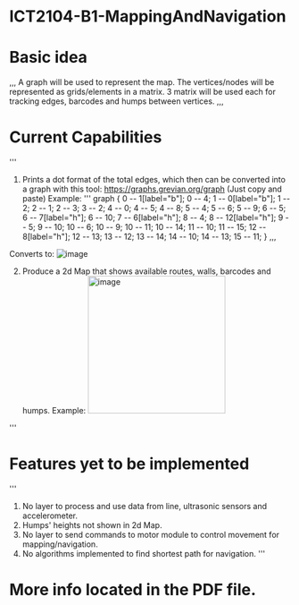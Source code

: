 # ICT2104-B1-MappingAndNavigation

# Basic idea
,,,
A graph will be used to represent the map. The vertices/nodes will be represented as grids/elements in a matrix.
3 matrix will be used each for tracking edges, barcodes and humps between vertices.
,,,

# Current Capabilities
'''
1) Prints a dot format of the total edges, which then can be converted into a graph with this tool: https://graphs.grevian.org/graph (Just copy and paste)
   Example:
   '''
   graph {
0 -- 1[label="b"];
0 -- 4;
1 -- 0[label="b"];
1 -- 2;
2 -- 1;
2 -- 3;
3 -- 2;
4 -- 0;
4 -- 5;
4 -- 8;
5 -- 4;
5 -- 6;
5 -- 9;
6 -- 5;
6 -- 7[label="h"];
6 -- 10;
7 -- 6[label="h"];
8 -- 4;
8 -- 12[label="h"];
9 -- 5;
9 -- 10;
10 -- 6;
10 -- 9;
10 -- 11;
10 -- 14;
11 -- 10;
11 -- 15;
12 -- 8[label="h"];
12 -- 13;
13 -- 12;
13 -- 14;
14 -- 10;
14 -- 13;
15 -- 11;
}
,,,

Converts to:
![image](https://user-images.githubusercontent.com/93698724/197350318-d0758162-660f-4b9d-8ea0-16ab3db19f8e.png)


2) Produce a 2d Map that shows available routes, walls, barcodes and humps.
   Example:
   <img width="246" alt="image" src="https://user-images.githubusercontent.com/93698724/197350332-001c16e8-2ee0-4604-ac2d-a1e74d3f4042.png">

'''
# Features yet to be implemented
'''
1) No layer to process and use data from line, ultrasonic sensors and accelerometer.
2) Humps' heights not shown in 2d Map.
3) No layer to send commands to motor module to control movement for mapping/navigation.
4) No algorithms implemented to find shortest path for navigation.
'''

# More info located in the PDF file.
